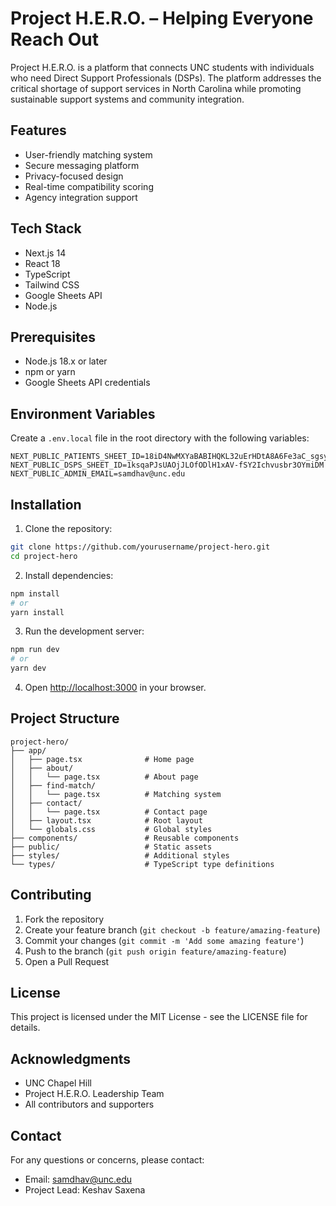 # Project H.E.R.O. – Helping Everyone Reach Out

Project H.E.R.O. is a platform that connects UNC students with individuals who need Direct Support Professionals (DSPs). The platform addresses the critical shortage of support services in North Carolina while promoting sustainable support systems and community integration.

## Features

- User-friendly matching system
- Secure messaging platform
- Privacy-focused design
- Real-time compatibility scoring
- Agency integration support

## Tech Stack

- Next.js 14
- React 18
- TypeScript
- Tailwind CSS
- Google Sheets API
- Node.js

## Prerequisites

- Node.js 18.x or later
- npm or yarn
- Google Sheets API credentials

## Environment Variables

Create a `.env.local` file in the root directory with the following variables:

```env
NEXT_PUBLIC_PATIENTS_SHEET_ID=18iD4NwMXYaBABIHQKL32uErHDtA8A6Fe3aC_sgsy5GY
NEXT_PUBLIC_DSPS_SHEET_ID=1ksqaPJsUAOjJLOfODlH1xAV-fSY2Ichvusbr3OYmiDM
NEXT_PUBLIC_ADMIN_EMAIL=samdhav@unc.edu
```

## Installation

1. Clone the repository:
```bash
git clone https://github.com/yourusername/project-hero.git
cd project-hero
```

2. Install dependencies:
```bash
npm install
# or
yarn install
```

3. Run the development server:
```bash
npm run dev
# or
yarn dev
```

4. Open [http://localhost:3000](http://localhost:3000) in your browser.

## Project Structure

```
project-hero/
├── app/
│   ├── page.tsx              # Home page
│   ├── about/
│   │   └── page.tsx          # About page
│   ├── find-match/
│   │   └── page.tsx          # Matching system
│   ├── contact/
│   │   └── page.tsx          # Contact page
│   ├── layout.tsx            # Root layout
│   └── globals.css           # Global styles
├── components/               # Reusable components
├── public/                   # Static assets
├── styles/                   # Additional styles
└── types/                    # TypeScript type definitions
```

## Contributing

1. Fork the repository
2. Create your feature branch (`git checkout -b feature/amazing-feature`)
3. Commit your changes (`git commit -m 'Add some amazing feature'`)
4. Push to the branch (`git push origin feature/amazing-feature`)
5. Open a Pull Request

## License

This project is licensed under the MIT License - see the LICENSE file for details.

## Acknowledgments

- UNC Chapel Hill
- Project H.E.R.O. Leadership Team
- All contributors and supporters

## Contact

For any questions or concerns, please contact:
- Email: samdhav@unc.edu
- Project Lead: Keshav Saxena 